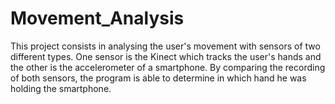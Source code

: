 # Movement_Analysis

This project consists in analysing the user's movement with sensors of two different types.
One sensor is the Kinect which tracks the user's hands and the other is the accelerometer of a smartphone.
By comparing the recording of both sensors, the program is able to determine in which hand he was holding the smartphone.
  
  
  
